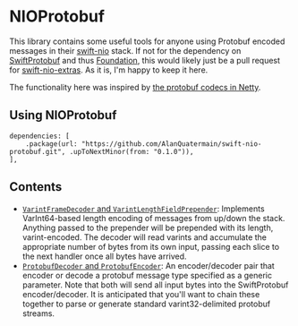 # NIOProtobuf

This library contains some useful tools for anyone using Protobuf encoded messages in their [swift-nio](https://github.com/apple/swift-nio) stack.
If not for the dependency on [SwiftProtobuf](https://github.com/apple/swift-protobuf) and thus [Foundation](https://developer.apple.com/documentation/foundation),
this would likely just be a pull request for [swift-nio-extras](https://github.com/apple/swift-nio-extras). As it is, I'm happy to keep it here.

The functionality here was inspired by [the protobuf codecs in Netty](https://github.com/netty/netty/tree/d7fa7be67fb3cd5020ab89b64b311ff3dc7c82bb/codec/src/main/java/io/netty/handler/codec/protobuf).

## Using NIOProtobuf

    dependencies: [
        .package(url: "https://github.com/AlanQuatermain/swift-nio-protobuf.git", .upToNextMinor(from: "0.1.0")),
    ],

## Contents

- [`VarintFrameDecoder` and `VarintLengthFieldPrepender`](Sources/NIOProtobuf/ProtobufVarintFrameCodecs.swift): Implements VarInt64-based 
    length encoding of messages from up/down the stack. Anything passed to the prepender will be prepended with its length, varint-encoded.
    The decoder will read varints and accumulate the appropriate number of bytes from its own input, passing each slice to the next handler
    once all bytes have arrived.
- [`ProtobufDecoder` and `ProtobufEncoder`](Sources/NIOProtobuf/ProtobufCodecs.swift): An encoder/decoder pair that encoder or decode a
    protobuf message type specified as a generic parameter. Note that both will send all input bytes into the SwiftProtobuf encoder/decoder.
    It is anticipated that you'll want to chain these together to parse or generate standard varint32-delimited protobuf streams.
